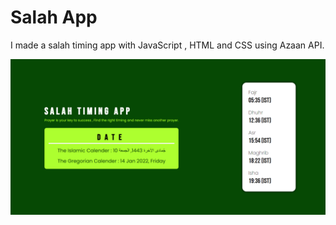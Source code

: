 # Salah App

I made a salah timing app with JavaScript , HTML and CSS using Azaan API.

![screenshot](yy.png)
